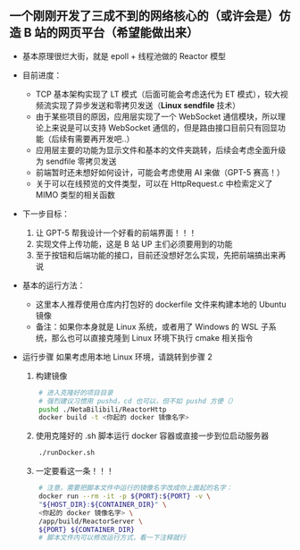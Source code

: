 ## 一个刚刚开发了三成不到的网络核心的（或许会是）仿造 B 站的网页平台（希望能做出来）

- 基本原理很烂大街，就是 epoll + 线程池做的 Reactor 模型
- 目前进度：
  - TCP 基本架构实现了 LT 模式（后面可能会考虑迭代为 ET 模式），较大视频流实现了异步发送和零拷贝发送（**Linux sendfile** 技术）
  - 由于某些项目的原因，应用层实现了一个 WebSocket 通信模块，所以理论上来说是可以支持 WebSocket 通信的，但是路由接口目前只有回显功能（后续有需要再开发吧..）
  - 应用层主要的功能为显示文件和基本的文件夹跳转，后续会考虑全面升级为 sendfile 零拷贝发送
  - 前端暂时还未想好如何设计，可能会考虑使用 AI 来做（GPT-5 赛高！）
  - 关于可以在线预览的文件类型，可以在 HttpRequest.c 中检索定义了 MIMO 类型的相关函数

- 下一步目标：
    1. 让 GPT-5 帮我设计一个好看的前端界面！！！
    2. 实现文件上传功能，这是 B 站 UP 主们必须要用到的功能
    3. 至于按钮和后端功能的接口，目前还没想好怎么实现，先把前端搞出来再说


- 基本的运行方法：
    - 这里本人推荐使用仓库内打包好的 dockerfile 文件来构建本地的 Ubuntu 镜像
    - 备注：如果你本身就是 Linux 系统，或者用了 Windows 的 WSL 子系统，那么也可以直接克隆到 Linux 环境下执行 cmake 相关指令
- 运行步骤
    如果考虑用本地 Linux 环境，请跳转到步骤 2
    1. 构建镜像
    ``` bash
        # 进入克隆好的项目目录
        # 强烈建议习惯用 pushd，cd 也可以，但不如 pushd 方便（）
        pushd ./NetaBilibili/ReactorHttp
        docker build -t <你起的 docker 镜像名字>
    ```
    2. 使用克隆好的 .sh 脚本运行 docker 容器或直接一步到位启动服务器
    ``` bash
        ./runDocker.sh
    ```
    3. 一定要看这一条！！！
    ``` bash
        # 注意，需要把脚本文件中运行的镜像名字改成你上面起的名字：
        docker run --rm -it -p ${PORT}:${PORT} -v \
        "${HOST_DIR}:${CONTAINER_DIR}" \
        <你起的 docker 镜像名字> \
        /app/build/ReactorServer \
        ${PORT} ${CONTAINER_DIR} 
        # 脚本文件内可以修改运行方式，看一下注释就行
    ```